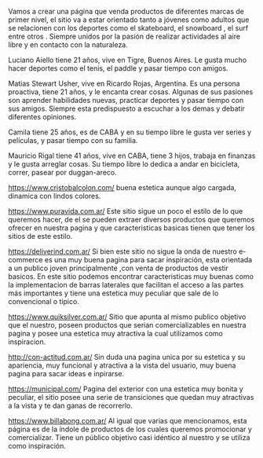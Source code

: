 Vamos a crear una página que venda productos de diferentes marcas de primer nivel, el sitio va a estar orientado tanto a jóvenes como adultos que se relacionen con los deportes como el skateboard, el snowboard , el surf entre otros . Siempre unidos por la pasión de realizar actividades al aire libre y en contacto con la naturaleza.

Luciano Aiello tiene 21 años, vive en Tigre, Buenos Aires. Le gusta mucho hacer deportes como el tenis, el paddle y pasar tiempo con amigos.

Matias Stewart Usher, vive en Ricardo Rojas, Argentina. Es una persona proactiva, tiene 21 años, y le encanta crear cosas. Algunas de sus pasiones son aprender habilidades nuevas, practicar deportes y pasar tiempo con sus amigos. Siempre esta predispuesto a escuchar a los demas y debatir diferentes opiniones.

Camila tiene 25 años, es de CABA y en su tiempo libre le gusta ver series y películas, y pasar tiempo con su familia.

Mauricio Rigal tiene 41 años, vive en CABA, tiene 3 hijos, trabaja en finanzas y le gusta arreglar cosas. Su tiempo libre lo dedica a andar en bicicleta, correr, pasear por duggan-areco.

https://www.cristobalcolon.com/ buena estetica aunque algo cargada, dinamica con lindos colores.

https://www.puravida.com.ar/ Este sitio sigue un poco el estilo de lo que queremos hacer, de el se pueden extraer diversos productos que queremos ofrecer en nuestra pagina y que caracteristicas basicas tienen que tener los sitios de este estilo.

https://deliverind.com.ar/ Si bien este sitio no sigue la onda de nuestro e-commerce es una muy buena pagina para sacar inspiración, esta orientada a un publico joven principalmente ,con venta de productos de vestir basicos. En este sitio podemos encontrar caracteristicas muy buenas como la implementacion de barras laterales que facilitan el acceso a las partes más importantes y tiene una estetica muy peculiar que sale de lo convencional o tipico.

https://www.quiksilver.com.ar/ Sitio que apunta al mismo publico objetivo que el nuestro, poseen productos que serian comercializables en nuestra pagina y posee una estetica muy atractiva la cual utilizamos como inspiracion.

http://con-actitud.com.ar/ Sin duda una pagina unica por su estetica y su apariencia, muy funcional y atractiva a la vista del usuario, muy buena pagina para sacar ideas e inpirarse.

https://municipal.com/ Pagina del exterior con una estetica muy bonita y peculiar, el sitio posee una serie de transiciones que quedan muy atractivas a la vista y te dan ganas de recorrerlo.

https://www.billabong.com.ar/ Al igual que varias que mencionamos, esta página es de la índole de productos de los cuales queremos promocionar y comercializar. Tiene un público objetivo casi idéntico al nuestro y se utiliza como inspiración.

